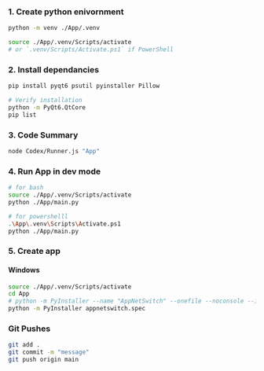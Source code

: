 ### 1. Create python enivornment  
```bash
python -m venv ./App/.venv
```  
```bash
source ./App/.venv/Scripts/activate
# or `.venv/Scripts/Activate.ps1` if PowerShell
```  
### 2. Install dependancies  
```bash
pip install pyqt6 psutil pyinstaller Pillow
```  
```bash
# Verify installation
python -m PyQt6.QtCore
pip list
```  

### 3. Code Summary  
```bash
node Codex/Runner.js "App"
```  

### 4. Run App in dev mode  
```bash
# for bash
source ./App/.venv/Scripts/activate
python ./App/main.py 
```  
```bash
# for powershelll
.\App\.venv\Scripts\Activate.ps1
python ./App/main.py 
```  

### 5. Create app
#### Windows  
```bash
source ./App/.venv/Scripts/activate
cd App
# python -m PyInstaller --name "AppNetSwitch" --onefile --noconsole --icon="Extras/File_Icon.ico" main.py
python -m PyInstaller appnetswitch.spec
```  

### Git Pushes
```bash
git add .
git commit -m "message"
git push origin main
```  
